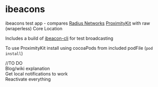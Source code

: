 ibeacons
========

ibeacons test app - compares [Radius Networks](http://www.radiusnetworks.com) [ProximityKit](https://github.com/RadiusNetworks/proximity-kit-ios-example)  with raw (wraperless) Core Location

Includes a build of [ibeacon-cli](https://github.com/RadiusNetworks/ibeacon-cli) for test broadcasting

To use ProximityKit install using cocoaPods from included podFile (`pod install`)

//TO DO  
Blog/wiki explanation  
Get local notifications to work  
Reactivate everything
